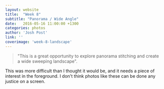 ```yaml
---
layout: website
title:  "Week 8"
subtitle: "Panorama / Wide Angle"
date:   2016-05-16 11:00:00 +1300
categories: photos
author: 'Josh Post'
link: ''
coverimage: 'week-8-landscape'
---
```


> "This is a great opportunity to explore panorama stitching and create a wide sweeping landscape".


This was more difficult than I thought it would be, and it needs a piece of interest in the foreground. I don't think photos like these can be done any justice on a screen.